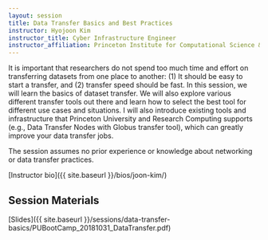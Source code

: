 ```yaml
---
layout: session
title: Data Transfer Basics and Best Practices
instructor: Hyojoon Kim
instructor_title: Cyber Infrastructure Engineer
instructor_affiliation: Princeton Institute for Computational Science & Engineering (PICSciE), Princeton University
---
```


It is important that researchers do not spend too much time and effort on transferring datasets from one place to another: (1) It should be easy to start a transfer, and (2) transfer speed should be fast. In this session, we will learn the basics of dataset transfer. We will also explore various different transfer tools out there and learn how to select the best tool for different use cases and situations. I will also introduce existing tools and infrastructure that Princeton University and Research Computing supports (e.g., Data Transfer Nodes with Globus transfer tool), which can greatly improve your data transfer jobs.

The session assumes no prior experience or knowledge about networking or data transfer practices.

[Instructor bio]({{ site.baseurl }}/bios/joon-kim/)

## Session Materials ##
[Slides]({{ site.baseurl }}/sessions/data-transfer-basics/PUBootCamp_20181031_DataTransfer.pdf)
